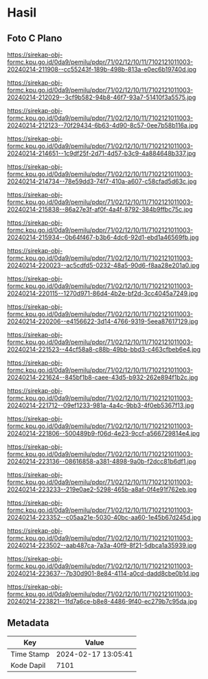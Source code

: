 # Hasil

## Foto C Plano

https://sirekap-obj-formc.kpu.go.id/0da9/pemilu/pdpr/71/02/12/10/11/7102121011003-20240214-211908--cc55243f-189b-498b-813a-e0ec6b19740d.jpg

https://sirekap-obj-formc.kpu.go.id/0da9/pemilu/pdpr/71/02/12/10/11/7102121011003-20240214-212029--3cf9b582-94b8-46f7-93a7-51410f3a5575.jpg

https://sirekap-obj-formc.kpu.go.id/0da9/pemilu/pdpr/71/02/12/10/11/7102121011003-20240214-212123--70f29434-6b63-4d90-8c57-0ee7b58b116a.jpg

https://sirekap-obj-formc.kpu.go.id/0da9/pemilu/pdpr/71/02/12/10/11/7102121011003-20240214-214651--1c9df25f-2d71-4d57-b3c9-4a884648b337.jpg

https://sirekap-obj-formc.kpu.go.id/0da9/pemilu/pdpr/71/02/12/10/11/7102121011003-20240214-214734--78e59dd3-74f7-410a-a607-c58cfad5d63c.jpg

https://sirekap-obj-formc.kpu.go.id/0da9/pemilu/pdpr/71/02/12/10/11/7102121011003-20240214-215838--86a27e3f-af0f-4a4f-8792-384b9ffbc75c.jpg

https://sirekap-obj-formc.kpu.go.id/0da9/pemilu/pdpr/71/02/12/10/11/7102121011003-20240214-215934--0b64f467-b3b6-4dc6-92d1-ebd1a46569fb.jpg

https://sirekap-obj-formc.kpu.go.id/0da9/pemilu/pdpr/71/02/12/10/11/7102121011003-20240214-220023--ac5cdfd5-0232-48a5-90d6-f8aa28e201a0.jpg

https://sirekap-obj-formc.kpu.go.id/0da9/pemilu/pdpr/71/02/12/10/11/7102121011003-20240214-220115--1270d971-86d4-4b2e-bf2d-3cc4045a7249.jpg

https://sirekap-obj-formc.kpu.go.id/0da9/pemilu/pdpr/71/02/12/10/11/7102121011003-20240214-220206--e4156622-3d14-4766-9319-5eea87617129.jpg

https://sirekap-obj-formc.kpu.go.id/0da9/pemilu/pdpr/71/02/12/10/11/7102121011003-20240214-221523--44cf58a8-c88b-49bb-bbd3-c463cfbeb6e4.jpg

https://sirekap-obj-formc.kpu.go.id/0da9/pemilu/pdpr/71/02/12/10/11/7102121011003-20240214-221624--845bf1b8-caee-43d5-b932-262e894f1b2c.jpg

https://sirekap-obj-formc.kpu.go.id/0da9/pemilu/pdpr/71/02/12/10/11/7102121011003-20240214-221712--09ef1233-981a-4a4c-9bb3-4f0eb5367f13.jpg

https://sirekap-obj-formc.kpu.go.id/0da9/pemilu/pdpr/71/02/12/10/11/7102121011003-20240214-221806--500489b9-f06d-4e23-9ccf-a566729814e4.jpg

https://sirekap-obj-formc.kpu.go.id/0da9/pemilu/pdpr/71/02/12/10/11/7102121011003-20240214-223136--08616858-a381-4898-9a0b-f2dcc81b6df1.jpg

https://sirekap-obj-formc.kpu.go.id/0da9/pemilu/pdpr/71/02/12/10/11/7102121011003-20240214-223233--219e0ae2-5298-465b-a8af-0f4e91f762eb.jpg

https://sirekap-obj-formc.kpu.go.id/0da9/pemilu/pdpr/71/02/12/10/11/7102121011003-20240214-223352--c05aa21e-5030-40bc-aa60-1e45b67d245d.jpg

https://sirekap-obj-formc.kpu.go.id/0da9/pemilu/pdpr/71/02/12/10/11/7102121011003-20240214-223502--aab487ca-7a3a-40f9-8f21-5dbca1a35939.jpg

https://sirekap-obj-formc.kpu.go.id/0da9/pemilu/pdpr/71/02/12/10/11/7102121011003-20240214-223637--7b30d901-8e84-4114-a0cd-dadd8cbe0b1d.jpg

https://sirekap-obj-formc.kpu.go.id/0da9/pemilu/pdpr/71/02/12/10/11/7102121011003-20240214-223821--1fd7a6ce-b8e8-4486-9f40-ec279b7c95da.jpg


## Metadata

| Key        | Value               |
| ---------- | ------------------- |
| Time Stamp | 2024-02-17 13:05:41 |
| Kode Dapil | 7101                |




